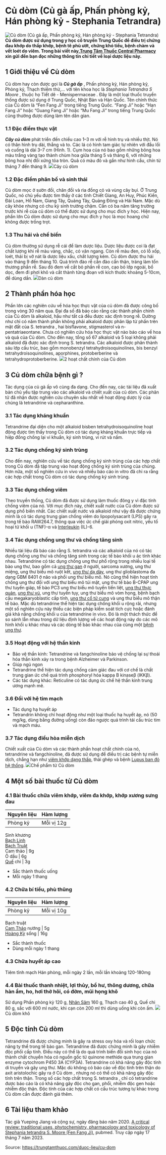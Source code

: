# Củ dòm (Củ gà ấp, Phấn phòng kỷ, Hán phòng kỷ - Stephania Tetrandra)

![Củ dòm \(Củ gà ấp, Phấn phòng kỷ, Hán phòng kỷ - Stephania Tetrandra\)](https://trungtamthuoc.com/images/others/cu-dom-5-1840.jpg)
**Củ dòm được sử dụng trong y học cổ truyền Trung Quốc để điều trị chứng đau khớp do thấp khớp, bệnh tê phù ướt, chứng khó tiểu, bệnh chàm và vết loét do viêm. Trong bài viết này,[Trung Tâm Thuốc Central Pharmacy](https://trungtamthuoc.com/ "Trung Tâm Thuốc Central Pharmacy") xin gửi đến bạn đọc những thông tin chi tiết về loại dược liệu này.**
##  1 Giới thiệu về Củ dòm
Củ dòm hay còn được gọi là _**Củ gà ấp**_ , Phấn phòng kỷ, Hán phòng kỷ, Phòng kỷ, Thạch thiềm thừ,... với tên khoa học là _Stephania Tetrandra S Moore_ , thuộc họ Tiết dê - Menispermaceae _._
Đây là một loại thuốc truyền thống được sử dụng ở Trung Quốc, Nhật Bản và Hàn Quốc. Tên chính thức của Củ dòm là “Fen Fang Ji” trong tiếng Trung Quốc. “Fang Ji” hoặc “Han Fang Ji” hoặc “Guang Fang Ji” hoặc “Mu Fang Ji” trong tiếng Trung Quốc cũng thường được dùng làm tên dân gian.
### 1.1 Đặc điểm thực vật
_**Cây củ dòm**_ phát triển đến chiều cao 1–3 m với rễ hình trụ và nhiều thịt. Nó có thân hình trụ dài, thẳng và to. Các lá có hình tam giác tự nhiên với đầu lồi và cuống lá dài 3–7 cm (Hình. 1). Cụm hoa của nó bao gồm những bông hoa màu trắng vàng tạo thành chùm hoa giữa tháng 5 và tháng 6, với những bông hoa nhị đối xứng tỏa tròn. Quả có màu đỏ và gần như hình cầu, chín từ tháng 7 đến tháng 9.
![](https://trungtamthuoc.com/images/item/cu-dom-1.jpg)Cây củ dòm
### 1.2 Đặc điểm phân bố và sinh thái
Củ dòm mọc ở sườn đồi, chân đồi và rìa đồng cỏ và vùng cây bụi. Ở Trung Quốc, nó chủ yếu được tìm thấy ở các tỉnh Chiết Giang, An Huy, Phúc Kiến, Đài Loan, Hồ Nam, Giang Tây, Quảng Tây, Quảng Đông và Hải Nam. Mặc dù cây khỏe nhưng có chu kỳ sinh trưởng chậm. Cần có ba năm tăng trưởng trước khi rễ của củ dòm có thể được sử dụng cho mục đích y học.
Hiện nay, phần lớn Củ dòm được sử dụng cho mục đích y học là mọc hoang chứ không được trồng trọt.
### 1.3 Thu hái và chế biến
Củ dòm thường sử dụng rễ cái để làm dược liệu. Dược liệu được coi là đạt chất lượng khi rễ màu vàng, chắc, có vân ngang. Còn rễ màu đen, có lỗ xốp, loét, thái bị vỡ nát là dược liệu xấu, chất lượng kém.
Củ dòm được thu hái vào tháng 9 đến tháng 10. Quá trình đào rễ cần đào cẩn thận, tráng làm tổn thương phần rễ. Sau đó đem về cắt bỏ phần rễ con, cạo bỏ lớp ngoài, bổ dọc, đem đi phơi khô và cắt thành từng đoạn với kích thước khoảng 5-10cm, để dùng dần.
![](https://trungtamthuoc.com/images/item/cu-dom-4.jpg)Dàn củ dòm
##  2 Thành phần hóa học
Phần lớn các nghiên cứu về hóa học thực vật của củ dòm đã được công bố trong vòng 30 năm qua. Đại đa số đã báo cáo rằng các thành phần chính của Củ dòm là alkaloid, hầu như tất cả đều được xác định trong rễ. Dường như chỉ có năm thành phần không phải alkaloid được phân lập từ phần trên mặt đất của S. tetrandra , hai bisflavone, stigmasterol và n-pentatriaeontane.
Chưa có nghiên cứu hóa học thực vật nào báo cáo về hoa và quả của Củ dòm. Cho đến nay, tổng số 67 alkaloid và 5 loại không phải alkaloid đã được xác định trong S. tetrandra. Các alkaloid được phân thành sáu lớp cấu trúc, bao gồm monobenzyl tetrahydroisoquinolines, bis benzyl tetrahydroisoquinolines, aporphines, protoberberine và tetrahydroprotoberberine.
![](https://trungtamthuoc.com/images/item/cu-dom-2.jpg)2 hoạt chất chính của Củ dòm
##  3 Củ dòm chữa bệnh gì ?
Tác dụng của củ gà ấp vô cùng đa dạng. Cho đến nay, các tài liệu đã xuất bản chủ yếu tập trung vào các alkaloid và chiết xuất của củ dòm. Các phân tử đã nhận được nghiên cứu chuyên sâu nhất về hoạt động dược lý của chúng là tetrandrine và cepharanthine.
### 3.1 Tác dụng kháng khuẩn
Tetrandrine đại diện cho một alkaloid bisben tetrahydroisoquinoline hoạt động được tìm thấy trong Củ dòm có tác dụng kháng khuẩn trực tiếp và hiệp đồng chống lại vi khuẩn, ký sinh trùng, vi rút và nấm.
### 3.2 Tác dụng chống ký sinh trùng
Cho đến nay, nghiên cứu về tác dụng chống ký sinh trùng của các hợp chất trong Củ dòm đã tập trung vào hoạt động chống ký sinh trùng của chúng. Hơn nữa, một số nghiên cứu in vivo và nhiều báo cáo in vitro đã chỉ ra rằng các hợp chất trong Củ dòm có tác dụng chống ký sinh trùng.
### 3.3 Tác dụng chống viêm
Theo truyền thống, Củ dòm đã được sử dụng làm thuốc đông y vì đặc tính chống viêm của nó. Với mục đích này, chiết xuất nước của Củ dòm được sử dụng phổ biến nhất. Các chiết xuất nước và alkaloid như vậy đã được chứng minh là có tác dụng trung gian chống viêm do lipopolysacarit (LPS) gây ra trong tế bào RAW264.7, thông qua việc ức chế giải phóng oxit nitric, yếu tố hoại tử khối u (TNF)-α và [Interleukin](https://trungtamthuoc.com/hoat-chat/aldesleukin "Interleukin") (IL)-6.
### 3.4 Tác dụng chống ung thư và chống tăng sinh
Nhiều tài liệu đã báo cáo rằng S. tetrandra và các alkaloid của nó có tác dụng chống ung thư và chống tăng sinh trong các tế bào khối u ác tính khác nhau. 
Tetrandrine có tác dụng chống ung thư phổ rộng trong nhiều loại tế bào ung thư, bao gồm cả [ung thư gan](https://trungtamthuoc.com/bai-viet/ung-thu-gan "ung thư gan") ở người, sarcoma xương, ung thư miệng, ung thư biểu mô ruột kết, [ung thư dạ dày](https://trungtamthuoc.com/bai-viet/ung-thu-da-day "ung thư dạ dày"), ung thư glioblastoma đa dạng GBM 8401 ở não và phổi ung thư biểu mô. Nó cũng thể hiện hoạt tính chống ung thư đối với ung thư biểu mô túi mật, ung thư tế bào B-CPAP ung thư tuyến giáp, tế bào PC3 ung thư biểu mô tuyến tiền liệt, [ung thư thực quản](https://trungtamthuoc.com/bai-viet/ung-thu-thuc-quan "ung thư thực quản"), [ung thư vú](https://trungtamthuoc.com/bai-viet/ung-thu-vu "ung thư vú"), ung thư tuyến tụy, ung thư biểu mô vòm họng, bệnh bạch cầu megakaryoblastic cấp tính, [ung thư cổ tử cung](https://trungtamthuoc.com/bai-viet/ung-thu-co-tu-cung "ung thư cổ tử cung") và ung thư biểu mô thận tế bào. Mặc dù tetrandrine thể hiện tác dụng chống khối u rộng rãi, nhưng một số nghiên cứu này thiếu các biện pháp kiểm soát tích cực hoặc đánh giá khả năng chống khối u của tetrandrine in vivo. Đó là một thách thức để so sánh lẫn nhau trong dữ liệu định lượng về các hoạt động này do các mô hình khối u khác nhau và các dòng tế bào khác nhau của cùng một [bệnh ung thư](https://trungtamthuoc.com/ung-thu "bệnh ung thư").
### 3.5 Hoạt động với hệ thần kinh
  * Bảo vệ thần kinh: Tetrandrine và fangchinoline bảo vệ chống lại sự thoái hóa thần kinh xảy ra trong bệnh Alzheimer và Parkinson.
  * Giúp ngủ ngon
  * Tetrandrine thể hiện tác dụng chống cảm giác đau với cơ chế là chất trung gian ức chế quá trình phosphoryl hóa kappa B kinaseβ (IKKβ).
  * Các tác dụng khác: Reticuline có tác dụng ức chế hệ thần kinh trung ương mạnh mẽ.


### 3.6 Đối với hệ tim mạch
  * Tác dụng hạ huyết áp
  * Tetrandrin không chỉ hoạt động như một loại thuốc hạ huyết áp, nó (50 mg/kg, dùng bằng đường uống) còn đảo ngược quá trình tái cấu trúc tim và mạch máu. 


### 3.7 Tác dụng điều hòa miễn dịch
Chiết xuất của Củ dòm và các thành phần hoạt chất chính của nó, tetrandrine và fangchinoline, đã được sử dụng để điều trị các bệnh tự miễn dịch, chẳng hạn như [viêm khớp dạng thấp](https://trungtamthuoc.com/bai-viet/viem-khop-dang-thap "viêm khớp dạng thấp"), thải ghép và bệnh [Lupus ban đỏ hệ thống](https://trungtamthuoc.com/bai-viet/benh-lupus-ban-do-he-thong "Lupus ban đỏ hệ thống").
![](https://trungtamthuoc.com/images/item/cu-dom-3.jpg)Chế phẩm từ Củ dòm
##  4 Một số bài thuốc từ Củ dòm
### 4.1 Bài thuốc chữa viêm khớp, viêm đa khớp, khớp xương sưng đau
Nguyên liệu | Hàm lượng  
---|---  
Phòng kỷ | Mỗi vị 12g  
Sinh khương  
[Bạch Linh](https://trungtamthuoc.com/duoc-lieu/bach-linh-56 "Bạch Linh")  
[Bạch Truật](https://trungtamthuoc.com/duoc-lieu/bach-truat-46 "Bạch Truật")  
Cam thảo | 9g  
Ô dầu | 6g  
[Quế](https://trungtamthuoc.com/duoc-lieu/que-51 "Quế") chi | 3g  
  * Sắc thành thuốc uống
  * Mỗi ngày 1 thang

  
### 4.2 Chữa bí tiểu, phù thũng
Nguyên liệu | Hàm lượng  
---|---  
Phòng kỷ | Mỗi vị 10g  
Bạch truật  
[Cam Thảo](https://trungtamthuoc.com/duoc-lieu/cam-thao-32 "Cam Thảo") nướng | 5g  
[Hoàng Kỳ](https://trungtamthuoc.com/duoc-lieu/hoang-ky "Hoàng Kỳ") sống | 16g  
  * Sắc thành thuốc
  * Dùng mỗi ngày 1 thang

  
### 4.3 Chữa huyết áp cao
Tiêm tĩnh mạch Hán phòng, mỗi ngày 2 lần, mỗi lần khoảng 120-180mg
### 4.4 Bài thuốc thanh nhiệt, lợi thủy, bổ hư, thông dương, chữa hàn ẩm, ho, hơi thở hôi, có đờm, mũi họng khô
Sử dụng Phấn phòng kỳ 120 g, [Nhân Sâm](https://trungtamthuoc.com/duoc-lieu/nhan-sam "Nhân Sâm") 160 g, Thạch cao 40 g, Quế chi 80 g, sắc với 600 ml nước, khi cạn còn 200 ml thì dùng uống khi còn ấm.
![](https://trungtamthuoc.com/images/item/cu-dom-6.jpg)Củ dòm khô
##  5 Độc tính Củ dòm
Tetrandrine đã được chứng minh là gây ra stress oxy hóa và rối loạn chức năng ty thể trong tế bào gan. Tetrandrine đã được chứng minh là gây nhiễm độc phổi cấp tính. Điều này có thể là do quá trình biến đổi sinh học của nó thành chất chuyển hóa có nguồn gốc từ quinone methide qua trung gian enzyme cytochrom P450 3A (CYP3A). Tetrandrine có khả năng gây độc tính di truyền và gây ung thư. Mặc dù không có báo cáo về độc tính trên thận do axit aristolochic gây ra ở Củ dòm , nhưng nó có thể có khả năng gây độc tính trên thận. 
Trong số các hợp chất trong S. tetrandra , chỉ có tetrandrine được báo cáo là có khả năng gây độc cho gan, phổi, nhiễm độc gen hoặc nhiễm độc thận. Độc tính của các hợp chất có cấu trúc tương tự khác trong Củ dòm cần được đánh giá thêm.
##  6 Tài liệu tham khảo
Tác giả Yueping Jiang và cộng sự, ngày đăng báo năm 2020. [A critical review: traditional uses, phytochemistry, pharmacology and toxicology of Stephania tetrandra S. Moore (Fen Fang Ji)](https://www.ncbi.nlm.nih.gov/pmc/articles/PMC7180683/), pubmed. Truy cập ngày 17 tháng 7 năm 2023.


Source: https://trungtamthuoc.com/duoc-lieu/cu-dom